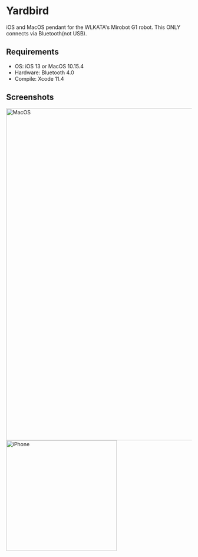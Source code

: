# Yardbird
iOS and MacOS pendant for the WLKATA's Mirobot G1 robot. This ONLY connects via Bluetooth(not USB).

## Requirements

- OS: iOS 13 or MacOS 10.15.4
- Hardware: Bluetooth 4.0
- Compile: Xcode 11.4

## Screenshots

<img width="901" alt="MacOS" src="https://user-images.githubusercontent.com/503792/79641946-a7cc7e00-8168-11ea-800c-84ed03549d38.png">

<img width="300" alt="iPhone" src="https://user-images.githubusercontent.com/503792/79641961-c894d380-8168-11ea-837e-4c2cb874603c.jpeg">
